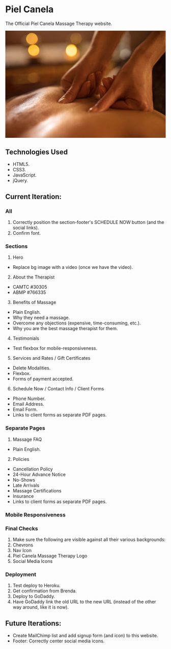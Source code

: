 # Piel Canela

The Official Piel Canela Massage Therapy website.

![Piel Canela Massage Therapy](https://github.com/toddcf/pielcanela/blob/master/assets/img/hands-large.jpg "Piel Canela Massage Therapy")

## Technologies Used

- HTML5.
- CSS3.
- JavaScript.
- jQuery.

## Current Iteration:

### All

1. Correctly position the section-footer's SCHEDULE NOW button (and the social links).
2. Confirm font.

### Sections

1. Hero
  - Replace bg image with a video (once we have the video).

2. About the Therapist

  - CAMTC #30305
  - ABMP #766335

3. Benefits of Massage
  - Plain English.
  - Why they need a massage.
  - Overcome any objections (expensive, time-consuming, etc.).
  - Why you are the best massage therapist for them.

4. Testimonials

- Test flexbox for mobile-responsiveness.

5. Services and Rates / Gift Certificates
  - Delete Modalities.
  - Flexbox.
  - Forms of payment accepted.

6. Schedule Now / Contact Info / Client Forms

- Phone Number.
- Email Address.
- Email Form.
- Links to client forms as separate PDF pages.

### Separate Pages

1. Massage FAQ
  - Plain English.

2. Policies
  - Cancellation Policy
  - 24-Hour Advance Notice
  - No-Shows
  - Late Arrivals
  - Massage Certifications
  - Insurance
  - Links to client forms as separate PDF pages.

### Mobile Responsiveness

### Final Checks

1. Make sure the following are visible against all their various backgrounds:
  1. Chevrons
  2. Nav Icon
  3. Piel Canela Massage Therapy Logo
  4. Social Media Icons

### Deployment

1. Test deploy to Heroku.
2. Get confirmation from Brenda.
3. Deploy to GoDaddy.
4. Have GoDaddy link the old URL to the new URL (instead of the other way around, like it is now).

## Future Iterations:

- Create MailChimp list and add signup form (and icon) to this website.
- Footer: Correctly center social media icons.
